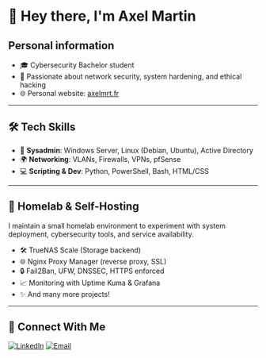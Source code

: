 # 👋 Hey there, I'm Axel Martin
## Personal information
- 🎓 Cybersecurity Bachelor student
- 🔐 Passionate about network security, system hardening, and ethical hacking
- 🌐 Personal website: <a href="https://axelmrt.fr" target="_blank" rel="noopener noreferrer">axelmrt.fr</a>

---

## 🛠️ Tech Skills
- 🧰 **Sysadmin**: Windows Server, Linux (Debian, Ubuntu), Active Directory  
- 🌍 **Networking**: VLANs, Firewalls, VPNs, pfSense  
- 💻 **Scripting & Dev**: Python, PowerShell, Bash, HTML/CSS  

---

## 🧪 Homelab & Self-Hosting

I maintain a small homelab environment to experiment with system deployment, cybersecurity tools, and service availability.

- 🛠️ TrueNAS Scale (Storage backend)
- 🌐 Nginx Proxy Manager (reverse proxy, SSL)
- 🔒 Fail2Ban, UFW, DNSSEC, HTTPS enforced
- 📈 Monitoring with Uptime Kuma & Grafana
- ✨ And many more projects!

---

## 🤝 Connect With Me
[![LinkedIn](https://img.shields.io/badge/LinkedIn-blue?logo=linkedin&style=for-the-badge)]([https://www.linkedin.com/in/your-profile](https://www.linkedin.com/in/axel-martin-0b85292b5/))
[![Email](https://img.shields.io/badge/Email-axelmartin076%40gmail.com-red?style=for-the-badge&logo=gmail)](mailto:axelmartin076@gmail.com)



